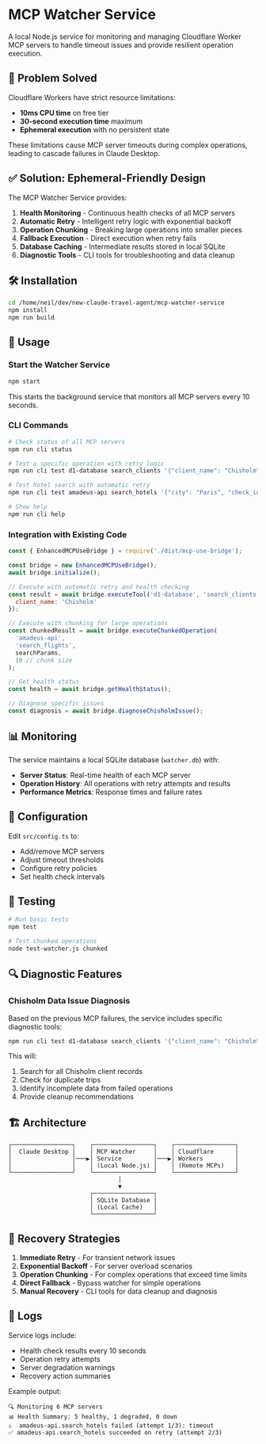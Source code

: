 # MCP Watcher Service

A local Node.js service for monitoring and managing Cloudflare Worker MCP servers to handle timeout issues and provide resilient operation execution.

## 🚨 Problem Solved

Cloudflare Workers have strict resource limitations:
- **10ms CPU time** on free tier
- **30-second execution time** maximum
- **Ephemeral execution** with no persistent state

These limitations cause MCP server timeouts during complex operations, leading to cascade failures in Claude Desktop.

## ✅ Solution: Ephemeral-Friendly Design

The MCP Watcher Service provides:

1. **Health Monitoring** - Continuous health checks of all MCP servers
2. **Automatic Retry** - Intelligent retry logic with exponential backoff
3. **Operation Chunking** - Breaking large operations into smaller pieces
4. **Fallback Execution** - Direct execution when retry fails
5. **Database Caching** - Intermediate results stored in local SQLite
6. **Diagnostic Tools** - CLI tools for troubleshooting and data cleanup

## 🛠 Installation

```bash
cd /home/neil/dev/new-claude-travel-agent/mcp-watcher-service
npm install
npm run build
```

## 🚀 Usage

### Start the Watcher Service

```bash
npm start
```

This starts the background service that monitors all MCP servers every 10 seconds.

### CLI Commands

```bash
# Check status of all MCP servers
npm run cli status

# Test a specific operation with retry logic
npm run cli test d1-database search_clients '{"client_name": "Chisholm"}'

# Test hotel search with automatic retry
npm run cli test amadeus-api search_hotels '{"city": "Paris", "check_in": "2024-12-01", "check_out": "2024-12-05"}'

# Show help
npm run cli help
```

### Integration with Existing Code

```javascript
const { EnhancedMCPUseBridge } = require('./dist/mcp-use-bridge');

const bridge = new EnhancedMCPUseBridge();
await bridge.initialize();

// Execute with automatic retry and health checking
const result = await bridge.executeTool('d1-database', 'search_clients', {
  client_name: 'Chisholm'
});

// Execute with chunking for large operations
const chunkedResult = await bridge.executeChunkedOperation(
  'amadeus-api', 
  'search_flights', 
  searchParams,
  10 // chunk size
);

// Get health status
const health = await bridge.getHealthStatus();

// Diagnose specific issues
const diagnosis = await bridge.diagnoseChisholmIssue();
```

## 📊 Monitoring

The service maintains a local SQLite database (`watcher.db`) with:

- **Server Status**: Real-time health of each MCP server
- **Operation History**: All operations with retry attempts and results
- **Performance Metrics**: Response times and failure rates

## 🔧 Configuration

Edit `src/config.ts` to:

- Add/remove MCP servers
- Adjust timeout thresholds
- Configure retry policies
- Set health check intervals

## 🧪 Testing

```bash
# Run basic tests
npm test

# Test chunked operations
node test-watcher.js chunked
```

## 🔍 Diagnostic Features

### Chisholm Data Issue Diagnosis

Based on the previous MCP failures, the service includes specific diagnostic tools:

```bash
npm run cli test d1-database search_clients '{"client_name": "Chisholm"}'
```

This will:
1. Search for all Chisholm client records
2. Check for duplicate trips
3. Identify incomplete data from failed operations
4. Provide cleanup recommendations

## 🏗 Architecture

```
┌─────────────────┐    ┌─────────────────┐    ┌─────────────────┐
│  Claude Desktop │    │ MCP Watcher     │    │ Cloudflare      │
│                 │───▶│ Service         │───▶│ Workers         │
│                 │    │ (Local Node.js) │    │ (Remote MCPs)   │
└─────────────────┘    └─────────────────┘    └─────────────────┘
                               │
                               ▼
                       ┌─────────────────┐
                       │ SQLite Database │
                       │ (Local Cache)   │
                       └─────────────────┘
```

## 🔄 Recovery Strategies

1. **Immediate Retry** - For transient network issues
2. **Exponential Backoff** - For server overload scenarios  
3. **Operation Chunking** - For complex operations that exceed time limits
4. **Direct Fallback** - Bypass watcher for simple operations
5. **Manual Recovery** - CLI tools for data cleanup and diagnosis

## 📝 Logs

Service logs include:
- Health check results every 10 seconds
- Operation retry attempts
- Server degradation warnings
- Recovery action summaries

Example output:
```
🔍 Monitoring 6 MCP servers
📊 Health Summary: 5 healthy, 1 degraded, 0 down
⚠️  amadeus-api.search_hotels failed (attempt 1/3): timeout
✅ amadeus-api.search_hotels succeeded on retry (attempt 2/3)
```